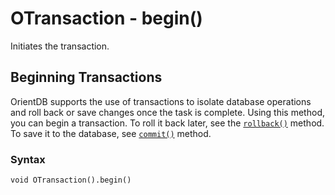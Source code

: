 
# OTransaction - begin()

Initiates the transaction.

## Beginning Transactions

OrientDB supports the use of transactions to isolate database operations and roll back or save changes once the task is complete. Using this method, you can begin a transaction. To roll it back later, see the [`rollback()`](rollback.md) method.  To save it to the database, see [`commit()`](commit.md) method.


### Syntax

```
void OTransaction().begin()
```

